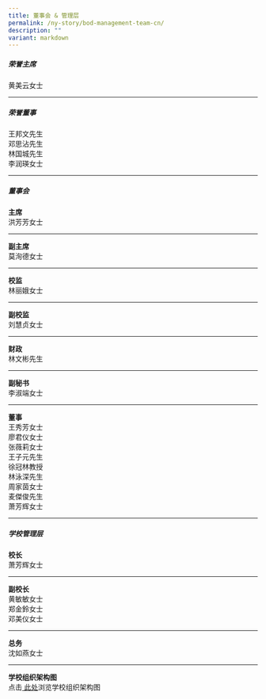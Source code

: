 ```yaml
---
title: 董事会 & 管理层
permalink: /ny-story/bod-management-team-cn/
description: ""
variant: markdown
---
```

##### 荣誉主席

黄美云女士

* * *

##### 荣誉董事

王邦文先生  
邓思沾先生  
林国城先生  
李润瑛女士

* * *

##### 董事会

**主席**  
洪芳芳女士

* * *

**副主席**  
莫洵德女士  


* * *

**校监**  
林丽娥女士

* * *

**副校监**  
刘慧贞女士

* * *

**财政**  
林文彬先生

* * *

**副秘书**  
李淑端女士

* * *

**董事**  
王秀芳女士  
廖君仪女士  
张薇莉女士  
王子元先生  
徐冠林教授  
林泳深先生  
周家茵女士  
麦傑俊先生  
萧芳辉女士

* * *

##### 学校管理层

**校长**  
萧芳辉女士

* * *

**副校长**  
黄敏敏女士  
郑金鈴女士<br>
邓美仪女士

* * *

**总务**  
沈如燕女士

* * *

**学校组织架构图**  
点击<a target="_blank" href="/files/KP_Org_chart2025_06_CL.pdf"> 此处</a>浏览学校组织架构图